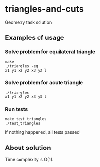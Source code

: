 # triangles-and-cuts
Geometry task solution

## Examples of usage

### Solve problem for equilateral triangle
```
make
./triangles -eq
x1 y1 x2 y2 x3 y3 l
```

### Solve problem for acute triangle
```
./triangles
x1 y1 x2 y2 x3 y3 l
```

### Run tests
```
make test_triangles
./test_triangles
```
If nothing happened, all tests passed.

## About solution
Time complexity is O(1).
